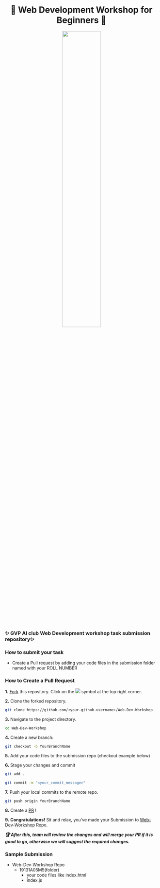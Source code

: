 <h1 align="center">🚀 Web Development Workshop for Beginners 🚀</h1>

<p align="center">
  <img src="https://user-images.githubusercontent.com/60481830/146633597-530259da-557a-489b-a3d3-871b91e36237.jpg"  width="50%" height="50%">
</p>

<h3> ✨ GVP AI club Web Development workshop task submission repository✨ </h3>

<h3> How to submit your task </h3>

 - Create a Pull request by adding your code files in the submission folder named with your ROLL NUMBER

<h3> How to Create a Pull Request </h3>

**1.** [Fork](https://github.com/GVP-AI-Club/Web-Dev-Workshop) this repository.
Click on the <a href="https://github.com//GVP-AI-Club/Web-Dev-Workshop"><img src="https://img.icons8.com/ios/24/000000/code-fork.png"></a> symbol at the top right corner.

**2.** Clone the forked repository.

```bash
git clone https://github.com/<your-github-username>/Web-Dev-Workshop
```

**3.** Navigate to the project directory.

```bash
cd Web-Dev-Workshop
```
**4.** Create a new branch:
```bash
git checkout -b YourBranchName
```

**5.** Add your code files to the submission repo (checkout example below)

**6.** Stage your changes and commit

```bash
git add .
```
```bash
git commit -m "<your_commit_message>"
```

**7.** Push your local commits to the remote repo.

```bash
git push origin YourBranchName
```

**8.** Create a [PR](https://help.github.com/en/github/collaborating-with-issues-and-pull-requests/creating-a-pull-request) !

**9.** **Congratulations!** Sit and relax, you've made your Submission to [Web-Dev-Workshop](https://github.com/GVP-AI-Club/Web-Dev-Workshop) Repo.

***:trophy: After this, team will review the changes and will merge your PR if it is good to go, otherwise we will suggest the required changes.***


### Sample Submission
 - Web-Dev-Workshop Repo
   - 19131A05M5(folder)
     - your code files  like index.html 
     - index.js
